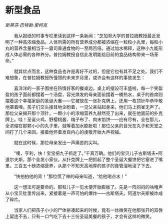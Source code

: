 # 新型食品

*斯蒂芬·巴特勒·里柯克*

　　我从报纸的时事专栏里读到这样一条新闻：“芝加哥大学的普拉姆教授最近发明了一种高浓缩食品。人体所需的所有营养成分都被浓缩在一粒粒小丸里，每粒小丸的营养含量相当于一盎司普通食物的一至两百倍。通过加水稀释，这种小九能形成人体必需的各种养分。普拉姆教授自信此发明能给目前的食品结构带来一场革命。”

　　就其优点而言，这种食品也许是再好不过的，但是它也有其不足之处。我们不难想象，在普拉姆教授所憧憬的未来岁月里，或许会有这样的事故发生：

　　喜洋洋的一家子围坐在热情好客的餐桌边。桌上的摆设可丰盛啦，每一个笑盈盈的孩子面前都摆着一个汤盘，容光焕发的母亲面前摆着一桶热水，桌子的首席则摆着这个幸福家庭的圣诞大餐——它被放在一张扑克牌上，还用一枚顶针毕恭毕敬地罩着哩。孩子们交头接耳地企盼着，一见父亲站起身来，他们马上鸦雀无声了。那位父亲揭开那个顶针，一颗小小的浓缩营养九赫然亮了出来，就在他面前的扑克牌上。哇！圣诞火鸡、野樱桃酱、梅子布了、肉末馅饼——应有尽有，全在那儿，全浓缩在那颗小小的丸子里，就等着加水膨胀啦！那位父亲的目光在丸子和天堂之间打了几个来回，接着他怀着发自内心的虔敬开始大声祝福。

　　就在这时候，那位母亲发出一声痛苦的尖叫。

　　“噢，亨利，快！宝宝把九子抓走了。”千真万确。他们的宝贝儿子古斯塔夫•阿道尔夫斯，那个金发小家伙，从扑克牌上一把抓起了整个圣诞大餐饼把它塞进了嘴里。三百五十磅浓缩营养，从那个不知天高地厚的孩子的食管溜地滚了下去。

　　“快拍拍他的背！”那位慌了神的母亲叫道，“给他喝点水！”

　　这一想法可是要命的。那粒儿子一见水便开始膨胀了。先是一阵闷闷的咕噜声从小宝贝肚里传出来，紧接着是一声可怕的爆炸——古斯塔夫。阿道尔夫斯被炸成了碎片。

　　当家人们把孩子小小的尸体拼凑起来的时候，竟有一丝微笑在他那张开的双唇上留连不去，只有一口气吃下去十三份圣诞美餐的孩子，才会有这样的微笑。